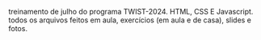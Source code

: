 treinamento de julho do programa TWIST-2024. HTML, CSS E Javascript. todos os arquivos feitos em aula, exercícios (em aula e de casa), slides e fotos.
